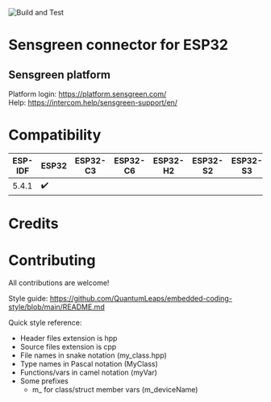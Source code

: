 ![Build and Test](https://github.com/ozanoner/sensgreen-connector/actions/workflows/ci.yml/badge.svg)


# Sensgreen connector for ESP32

## Sensgreen platform
Platform login: https://platform.sensgreen.com/   
Help: https://intercom.help/sensgreen-support/en/


# Compatibility

| ESP-IDF | ESP32 | ESP32-C3 | ESP32-C6 | ESP32-H2 | ESP32-S2 | ESP32-S3 | ESP32-P4 |
| --- | --- | --- | --- | --- | --- | --- | --- |
| 5.4.1 | ✔️ |  |  |  |  |  |  |


# Credits


# Contributing

All contributions are welcome!

Style guide: https://github.com/QuantumLeaps/embedded-coding-style/blob/main/README.md

Quick style reference:
- Header files extension is hpp
- Source files extension is cpp
- File names in snake notation (my_class.hpp)
- Type names in Pascal notation (MyClass)
- Functions/vars in camel notation (myVar)
- Some prefixes
    - m_ for class/struct member vars (m_deviceName)